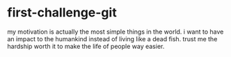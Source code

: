 # first-challenge-git
my motivation is actually the most simple things in the world. i want to have an impact to the humankind instead of living like a dead fish.
trust me the hardship worth it to make the life of people way easier.